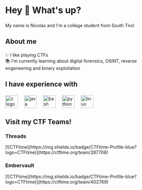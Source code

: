 <h1 align="left">Hey 👋 What's up?</h1>

###

<p align="left">My name is Nicolas and I'm a college student from South Tirol</p>

###

<h2 align="left">About me</h2>

###

<p align="left">✨ I like playing CTFs<br>📚 I'm currently learning about digital forensics, OSINT, reverse engeneering and binary exploitation</p>

###

<h2 align="left">I have experience with</h2>

###

<div align="left">
  <img src="https://skillicons.dev/icons?i=c" height="40" alt="c logo"  />
  <img width="12" />
  <img src="https://skillicons.dev/icons?i=java" height="40" alt="java logo"  />
  <img width="12" />
  <img src="https://skillicons.dev/icons?i=bash" height="40" alt="bash logo"  />
  <img width="12" />
  <img src="https://skillicons.dev/icons?i=py" height="40" alt="python logo"  />
  <img width="12" />
  <img src="https://skillicons.dev/icons?i=linux" height="40" alt="linux logo"  />
</div>

###

<h2 align="left">Visit my CTF Teams!</h2>
<h3 align="left">Threads</h3>
[![CTFtime](https://img.shields.io/badge/CTFtime-Profile-blue?logo=CTFtime)](https://ctftime.org/team/287706)
<h3 align="left">Embervault</h3>
[![CTFtime](https://img.shields.io/badge/CTFtime-Profile-blue?logo=CTFtime)](https://ctftime.org/team/402769)
